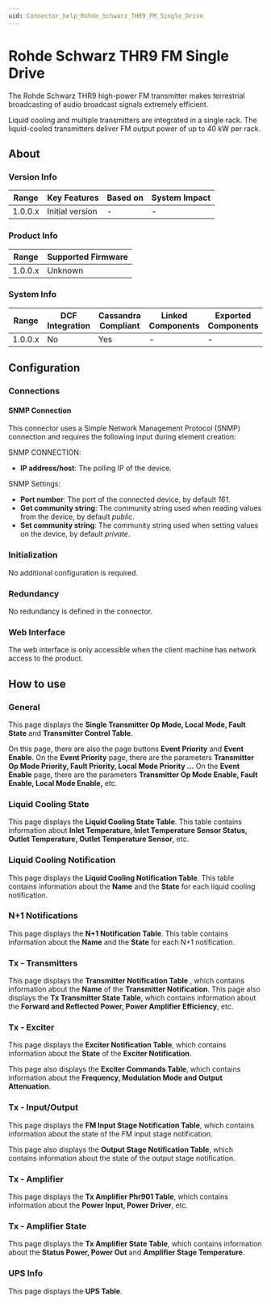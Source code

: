 ```yaml
---
uid: Connector_help_Rohde_Schwarz_THR9_FM_Single_Drive
---
```


# Rohde Schwarz THR9 FM Single Drive

The Rohde Schwarz THR9 high-power FM transmitter makes terrestrial broadcasting of audio broadcast signals extremely efficient.

Liquid cooling and multiple transmitters are integrated in a single rack. The liquid-cooled transmitters deliver FM output power of up to 40 kW per rack.

## About

### Version Info

| Range     | Key Features     | Based on     | System Impact     |
|-----------|------------------|--------------|-------------------|
| 1.0.0.x   | Initial version  | -            | -                 |

### Product Info

| Range     | Supported Firmware     |
|-----------|------------------------|
| 1.0.0.x   | Unknown                |

### System Info

| Range     | DCF Integration     | Cassandra Compliant     | Linked Components     | Exported Components     |
|-----------|---------------------|-------------------------|-----------------------|-------------------------|
| 1.0.0.x   | No                  | Yes                     | -                     | -                       |

## Configuration

### Connections

#### SNMP Connection

This connector uses a Simple Network Management Protocol (SNMP) connection and requires the following input during element creation:

SNMP CONNECTION:

- **IP address/host**: The polling IP of the device.

SNMP Settings:

- **Port number**: The port of the connected device, by default *161*.
- **Get community string**: The community string used when reading values from the device, by default *public*.
- **Set community string**: The community string used when setting values on the device, by default *private*.

### Initialization

No additional configuration is required.

### Redundancy

No redundancy is defined in the connector.

### Web Interface

The web interface is only accessible when the client machine has network access to the product.

## How to use

### General

This page displays the **Single Transmitter Op Mode, Local Mode, Fault State** and **Transmitter Control Table**.

On this page, there are also the page buttons **Event Priority** and **Event Enable**. On the **Event Priority** page, there are the parameters **Transmitter Op Mode Priority, Fault Priority, Local Mode Priority ...** On the **Event Enable** page, there are the parameters **Transmitter Op Mode Enable, Fault Enable, Local Mode Enable,** etc.

### Liquid Cooling State

This page displays the **Liquid Cooling State Table**. This table contains information about **Inlet Temperature, Inlet Temperature Sensor Status, Outlet Temperature, Outlet Temperature Sensor**, etc.

### Liquid Cooling Notification

This page displays the **Liquid Cooling Notification Table**. This table contains information about the **Name** and the **State** for each liquid cooling notification.

### N+1 Notifications

This page displays the **N+1 Notification Table**. This table contains information about the **Name** and the **State** for each N+1 notification.

### Tx - Transmitters

This page displays the **Transmitter Notification Table** , which contains information about the **Name** of the **Transmitter Notification**.
This page also displays the **Tx Transmitter State Table**, which contains information about the **Forward and Reflected Power, Power Amplifier Efficiency**, etc.

### Tx - Exciter

This page displays the **Exciter Notification Table**, which contains information about the **State** of the **Exciter Notification**.

This page also displays the **Exciter Commands Table**, which contains information about the **Frequency, Modulation Mode and Output Attenuation**.

### Tx - Input/Output

This page displays the **FM Input Stage Notification Table**, which contains information about the state of the FM input stage notification.

This page also displays the **Output Stage Notification Table**, which contains information about the state of the output stage notification.

### Tx - Amplifier

This page displays the **Tx Amplifier Phr901 Table**, which contains information about the **Power Input, Power Driver**, etc.

### Tx - Amplifier State

This page displays the **Tx Amplifier State Table**, which contains information about the **Status Power, Power Out** and **Amplifier Stage Temperature**.

### UPS Info

This page displays the **UPS Table**.
